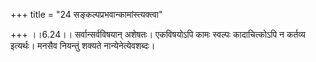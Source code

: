+++
title = "24 सङ्कल्पप्रभवान्कामांस्त्यक्त्वा"

+++
।।6.24।। सर्वान्सर्वविषयान् अशेषतः। एकविषयोऽपि कामः स्वल्पः कादाचित्कोऽपि
न कर्तव्य इत्यर्थः। मनसैव नियन्तुं शक्यते नान्येनेत्येवशब्दः।
